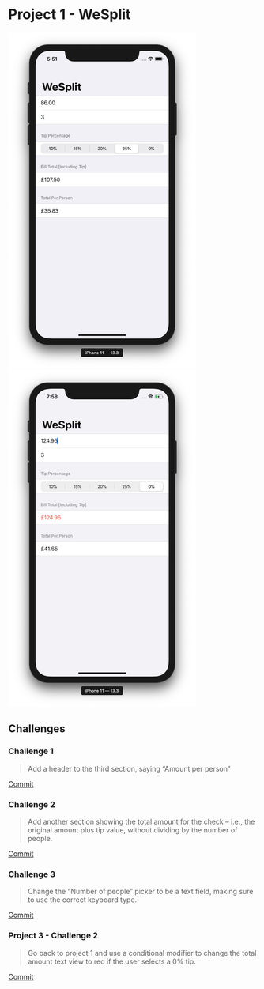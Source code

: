 # Project 1 - WeSplit

![App Screenshot 1](https://raw.githubusercontent.com/usrFri3ndly/100-days-of-swiftui/master/project1/screenshot.png)
![App Screenshot 2](https://raw.githubusercontent.com/usrFri3ndly/100-days-of-swiftui/master/project1/screenshot-no-tip.png)

## Challenges

### Challenge 1

> Add a header to the third section, saying “Amount per person”

[Commit](https://github.com/usrFri3ndly/100-days-of-swiftui/commit/62ce973b819288b5d3820114ad1ac2332805da24#diff-eeb28b694e178d22952bf92a025a892c)

### Challenge 2

> Add another section showing the total amount for the check – i.e., the original amount plus tip value, without dividing by the number of people.

[Commit](https://github.com/usrFri3ndly/100-days-of-swiftui/commit/771ffdc08591e893babecc82e0a058263821a714#diff-eeb28b694e178d22952bf92a025a892c)

### Challenge 3

> Change the “Number of people” picker to be a text field, making sure to use the correct keyboard type.

[Commit](https://github.com/usrFri3ndly/100-days-of-swiftui/commit/1c6118547f348776d6aeebd0a96569b75e4305e4#diff-eeb28b694e178d22952bf92a025a892c)

### Project 3 - Challenge 2

> Go back to project 1 and use a conditional modifier to change the total amount text view to red if the user selects a 0% tip.

[Commit](https://github.com/usrFri3ndly/100-days-of-swiftui/commit/2975c44dcdac38e39c561c5f665821551d849501)
